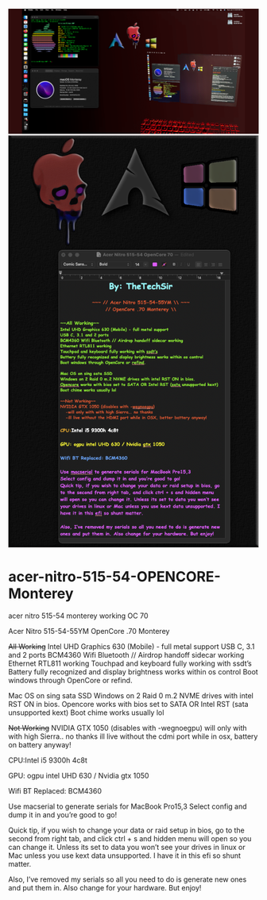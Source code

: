![alt text](https://github.com/thetechsir/acer-nitro-515-54-OPENCORE-Monterey/blob/main/banner-nitro-opencoreGITHUB.png)
![alt text](https://github.com/thetechsir/acer-nitro-515-54-OPENCORE-Monterey/blob/main/rtf-pic.png)
# acer-nitro-515-54-OPENCORE-Monterey
acer nitro 515-54 monterey working OC 70

Acer Nitro 515-54-55YM
OpenCore .70 Monterey 

~~All Working~~
Intel UHD Graphics 630 (Mobile) - full metal support
USB C, 3.1 and 2 ports
BCM4360 Wifi Bluetooth // Airdrop handoff sidecar working
Ethernet RTL811 working
Touchpad and keyboard fully working with ssdt’s
Battery fully recognized and display brightness works within os control
Boot windows through OpenCore or refind. 

Mac OS on sing sata SSD
Windows on 2 Raid 0 m.2 NVME drives with intel RST ON in bios. 
Opencore works with bios set to SATA OR Intel RST (sata unsupported kext)
Boot chime works usually lol

~~Not Working~~
NVIDIA GTX 1050 (disables with -wegnoegpu)
	will only with with high Sierra.. no thanks
	ill live without the cdmi port while in osx, battery on battery anyway!

CPU:Intel i5 9300h 4c8t

GPU: ogpu intel UHD 630 / Nvidia gtx 1050

Wifi BT Replaced: BCM4360  

Use macserial to generate serials for MacBook Pro15,3
Select config and dump it in and you’re good to go!

Quick tip, if you wish to change your data or raid setup in bios, go to the second from right tab, and click ctrl + s and hidden menu will open so you can change it. Unless its set to data you won’t see your drives in linux or Mac unless you use kext data unsupported. I have it in this efi so shunt matter. 

Also, I’ve removed my serials so all you need to do is generate new ones and put them in. Also change for your hardware. But enjoy!
